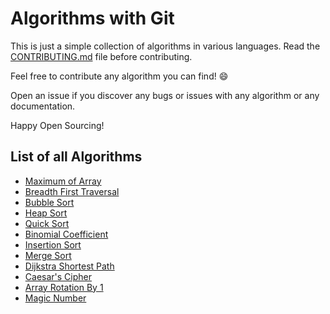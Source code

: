# Algorithms with Git

This is just a simple collection of algorithms in various languages. Read the [CONTRIBUTING.md](CONTRIBUTING.md) file before contributing.

Feel free to contribute any algorithm you can find! :smile:

Open an issue if you discover any bugs or issues with any algorithm or any documentation.

Happy Open Sourcing!

## List of all Algorithms

- [Maximum of Array](algorithms/maximum_of_array)
- [Breadth First Traversal](algorithms/breadth_first_traversal)
- [Bubble Sort](algorithms/Bubble_Sort)
- [Heap Sort](algorithms/heap_sort)
- [Quick Sort](algorithm/quick_sort)
- [Binomial Coefficient](algorithms/binomialCoefficient)
- [Insertion Sort](algorithms/insertion_sort)
- [Merge Sort](algorithms/Merge_Sort)
- [Dijkstra Shortest Path](algorithms/dijkstra)
- [Caesar's Cipher](algorithms/Caesar's_cipher)
- [Array Rotation By 1](algorithms/array_rotation_by_1)
- [Magic Number](algorithms/magic_no/)